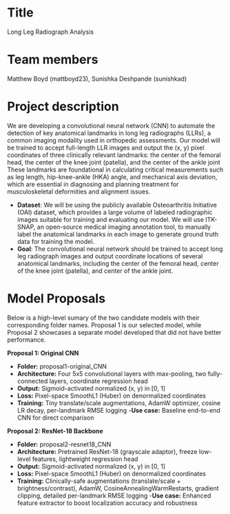 # Title  
Long Leg Radiograph Analysis

# Team members  
Matthew Boyd (mattboyd23), Sunishka Deshpande (sunishkad)

# Project description  
We are developing a convolutional neural network (CNN) to automate the detection of key anatomical landmarks in long leg radiographs (LLRs), a common imaging modality used in orthopedic assessments. Our model will be trained to accept full-length LLR images and output the (x, y) pixel coordinates of three clinically relevant landmarks: the center of the femoral head, the center of the knee joint (patella), and the center of the ankle joint
These landmarks are foundational in calculating critical measurements such as leg length, hip-knee-ankle (HKA) angle, and mechanical axis deviation, which are essential in diagnosing and planning treatment for musculoskeletal deformities and alignment issues.
- **Dataset**: We will be using the publicly available Osteoarthritis Initiative (OAI) dataset, which provides a large volume of labeled radiographic images suitable for training and evaluating our model. We will use ITK-SNAP, an open-source medical imaging annotation tool, to manually label the anatomical landmarks in each image to generate ground truth data for training the model.
- **Goal**: The convolutional neural network should be trained to accept long leg radiograph images and output coordinate locations of several anatomical landmarks, including the center of the femoral head, center of the knee joint (patella), and center of the ankle joint.

# Model Proposals
Below is a high-level sumary of the two candidate models with their corresponding folder names. Proposal 1 is our selected model, while Proposal 2 showcases a separate model developed that did not have better performance.

**Proposal 1: Original CNN**
- **Folder:** proposal1-original_CNN
- **Architecture:** Four 5x5 convolutional layers with max-pooling, two fully-connected layers, coordinate regression head
- **Output:** Sigmoid-activated normalized (x, y) in [0, 1]
- **Loss:** Pixel-space SmoothL1 (Huber) on denormalized coordinates
- **Training:** Tiny translate/scale augmentations, AdamW optimizer, cosine LR decay, per-landmark RMSE logging
-**Use case:** Baseline end-to-end CNN for direct comparison

**Proposal 2: ResNet-18 Backbone**
- **Folder:** proposal2-resnet18_CNN
- **Architecture:** Pretrained ResNet-18 (grayscale adaptor), freeze low-level features, lightweight regression head
- **Output:** Sigmoid-activated normalized (x, y) in [0, 1]
- **Loss:** Pixel-space SmoothL1 (Huber) on denormalized coordinates
- **Training:** Clinically-safe augmentations (translate/scale + brightness/contrast), AdamW, CosineAnnealingWarmRestarts, gradient clipping, detailed per-landmark RMSE logging
-**Use case:** Enhanced feature extractor to boost localization accuracy and robustness
